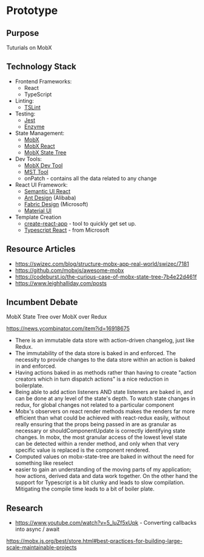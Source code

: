 # Prototype

## Purpose
Tuturials on MobX

## Technology Stack
* Frontend Frameworks: 
    * React
    * TypeScript
* Linting: 
    * [TSLint](https://github.com/palantir/tslint)
* Testing: 
    * [Jest](https://facebook.github.io/jest/)
    * [Enzyme](http://airbnb.io/enzyme/)
* State Management: 
    * [MobX](https://github.com/mobxjs/mobx)
    * [MobX React](https://github.com/mobxjs/mobx-react)
    * [MobX State Tree](https://github.com/mobxjs/mobx-state-tree) 
* Dev Tools: 
    * [MobX Dev Tool](https://github.com/mobxjs/mobx-devtools)
    * [MST Tool](https://www.npmjs.com/package/mobx-devtools-mst)
    * onPatch - contains all the data related to any change
* React UI Framework:
    * [Semantic UI React](https://react.semantic-ui.com/)
    * [Ant Design](https://ant.design/) (Alibaba)
    * [Fabric Design](https://developer.microsoft.com/en-us/fabric) (Microsoft)
    * [Material UI](https://material-ui.com/)
* Template Creation
    * [create-react-app](https://github.com/facebookincubator/create-react-app) - tool to quickly get set up.
    * [Typescript React](https://github.com/Microsoft/TypeScript-React-Starter) - from Microsoft


## Resource Articles
* https://swizec.com/blog/structure-mobx-app-real-world/swizec/7181
* https://github.com/mobxjs/awesome-mobx
* https://codeburst.io/the-curious-case-of-mobx-state-tree-7b4e22d461f
* https://www.leighhalliday.com/posts


## Incumbent Debate
MobX State Tree over MobX over Redux

https://news.ycombinator.com/item?id=16918675
* There is an immutable data store with action-driven changelog, just like Redux.
* The immutability of the data store is baked in and enforced. The necessity to provide changes to the data store within an action is baked in and enforced.
* Having actions baked in as methods rather than having to create "action creators which in turn dispatch actions" is a nice reduction in boilerplate.
* Being able to add action listeners AND state listeners are baked in, and can be done at any level of the state's depth. To watch state changes in redux, for global changes not related to a particular component
* Mobx's observers on react render methods makes the renders far more efficient than what could be achieved with react-redux easily, without really ensuring that the props being passed in are as granular as necessary or shouldComponentUpdate is correctly identifying state changes. In mobx, the most granular access of the lowest level state can be detected within a render method, and only when that very specific value is replaced is the component rendered.
* Computed values on mobx-state-tree are baked in without the need for something like reselect  
* easier to gain an understanding of the moving parts of my application; how actions, derived data and data work together. On the other hand the support for Typescript is a bit clunky and leads to slow compilation. Mitigating the compile time leads to a bit of boiler plate.

## Research
* https://www.youtube.com/watch?v=5_luZf5xUpk - Converting callbacks into async / await


https://mobx.js.org/best/store.html#best-practices-for-building-large-scale-maintainable-projects